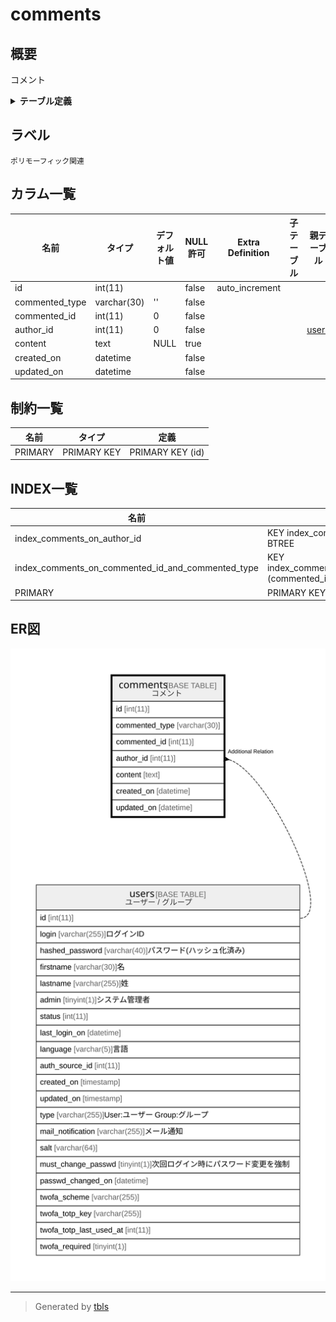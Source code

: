 # comments

## 概要

コメント

<details>
<summary><strong>テーブル定義</strong></summary>

```sql
CREATE TABLE `comments` (
  `id` int(11) NOT NULL AUTO_INCREMENT,
  `commented_type` varchar(30) NOT NULL DEFAULT '',
  `commented_id` int(11) NOT NULL DEFAULT 0,
  `author_id` int(11) NOT NULL DEFAULT 0,
  `content` text DEFAULT NULL,
  `created_on` datetime NOT NULL,
  `updated_on` datetime NOT NULL,
  PRIMARY KEY (`id`),
  KEY `index_comments_on_commented_id_and_commented_type` (`commented_id`,`commented_type`),
  KEY `index_comments_on_author_id` (`author_id`)
) ENGINE=InnoDB DEFAULT CHARSET=utf8mb4 COLLATE=utf8mb4_general_ci
```

</details>

## ラベル

`ポリモーフィック関連`

## カラム一覧

| 名前             | タイプ         | デフォルト値       | NULL許可   | Extra Definition | 子テーブル      | 親テーブル             | コメント     |
| -------------- | ----------- | ------------ | -------- | ---------------- | ---------- | ----------------- | -------- |
| id             | int(11)     |              | false    | auto_increment   |            |                   |          |
| commented_type | varchar(30) | ''           | false    |                  |            |                   |          |
| commented_id   | int(11)     | 0            | false    |                  |            |                   |          |
| author_id      | int(11)     | 0            | false    |                  |            | [users](users.md) |          |
| content        | text        | NULL         | true     |                  |            |                   |          |
| created_on     | datetime    |              | false    |                  |            |                   |          |
| updated_on     | datetime    |              | false    |                  |            |                   |          |

## 制約一覧

| 名前      | タイプ         | 定義               |
| ------- | ----------- | ---------------- |
| PRIMARY | PRIMARY KEY | PRIMARY KEY (id) |

## INDEX一覧

| 名前                                                | 定義                                                                                               |
| ------------------------------------------------- | ------------------------------------------------------------------------------------------------ |
| index_comments_on_author_id                       | KEY index_comments_on_author_id (author_id) USING BTREE                                          |
| index_comments_on_commented_id_and_commented_type | KEY index_comments_on_commented_id_and_commented_type (commented_id, commented_type) USING BTREE |
| PRIMARY                                           | PRIMARY KEY (id) USING BTREE                                                                     |

## ER図

![er](comments.svg)

---

> Generated by [tbls](https://github.com/k1LoW/tbls)
